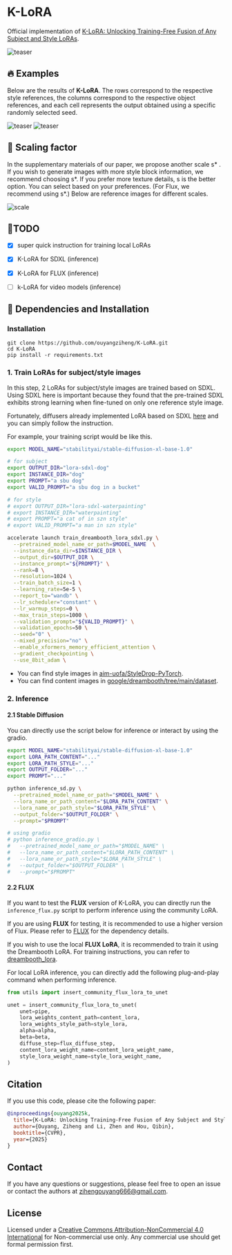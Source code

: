 # K-LoRA

Official implementation of [K-LoRA: Unlocking Training-Free Fusion of Any Subject and Style LoRAs](https://arxiv.org/pdf/2502.18461).

![teaser](pictures/teaser.svg)


## 🔥 Examples
Below are the results of **K-LoRA**. The rows correspond to the respective style references, the columns correspond to the respective object references, and each cell represents the output obtained using a specific randomly selected seed.

![teaser](pictures/2.svg)
![teaser](pictures/520.svg)

## 🎨 Scaling factor
In the supplementary materials of our paper, we propose another scale s* . If you wish to generate images with more style block information, we recommend choosing s*. If you prefer more texture details, s is the better option. You can select based on your preferences. (For Flux, we recommend using s*.) Below are reference images for different scales.

![scale](pictures/scale.svg)


## 🚩TODO

- [x] super quick instruction for training local LoRAs
- [x] K-LoRA for SDXL (inference)
- [x] K-LoRA for FLUX (inference)
- [ ] k-LoRA for video models (inference)


## 🔧 Dependencies and Installation

### Installation
```
git clone https://github.com/ouyangziheng/K-LoRA.git
cd K-LoRA
pip install -r requirements.txt
```


### 1. Train LoRAs for subject/style images
In this step, 2 LoRAs for subject/style images are trained based on SDXL. Using SDXL here is important because they found that the pre-trained SDXL exhibits strong learning when fine-tuned on only one reference style image.

Fortunately, diffusers already implemented LoRA based on SDXL [here](https://github.com/huggingface/diffusers/blob/main/examples/dreambooth/README_sdxl.md) and you can simply follow the instruction. 

For example, your training script would be like this.
```bash
export MODEL_NAME="stabilityai/stable-diffusion-xl-base-1.0"

# for subject
export OUTPUT_DIR="lora-sdxl-dog"
export INSTANCE_DIR="dog"
export PROMPT="a sbu dog"
export VALID_PROMPT="a sbu dog in a bucket"

# for style
# export OUTPUT_DIR="lora-sdxl-waterpainting"
# export INSTANCE_DIR="waterpainting"
# export PROMPT="a cat of in szn style"
# export VALID_PROMPT="a man in szn style"

accelerate launch train_dreambooth_lora_sdxl.py \
  --pretrained_model_name_or_path=$MODEL_NAME  \
  --instance_data_dir=$INSTANCE_DIR \
  --output_dir=$OUTPUT_DIR \
  --instance_prompt="${PROMPT}" \
  --rank=8 \
  --resolution=1024 \
  --train_batch_size=1 \
  --learning_rate=5e-5 \
  --report_to="wandb" \
  --lr_scheduler="constant" \
  --lr_warmup_steps=0 \
  --max_train_steps=1000 \
  --validation_prompt="${VALID_PROMPT}" \
  --validation_epochs=50 \
  --seed="0" \
  --mixed_precision="no" \
  --enable_xformers_memory_efficient_attention \
  --gradient_checkpointing \
  --use_8bit_adam \
```

* You can find style images in [aim-uofa/StyleDrop-PyTorch](https://github.com/aim-uofa/StyleDrop-PyTorch/tree/main/data).
* You can find content images in [google/dreambooth/tree/main/dataset](https://github.com/google/dreambooth/tree/main/dataset).


### 2. Inference

#### 2.1 Stable Diffusion 
You can directly use the script below for inference or interact by using the gradio.

```bash
export MODEL_NAME="stabilityai/stable-diffusion-xl-base-1.0"
export LORA_PATH_CONTENT="..."
export LORA_PATH_STYLE="..."
export OUTPUT_FOLDER="..."  
export PROMPT="..."

python inference_sd.py \
  --pretrained_model_name_or_path="$MODEL_NAME" \
  --lora_name_or_path_content="$LORA_PATH_CONTENT" \
  --lora_name_or_path_style="$LORA_PATH_STYLE" \
  --output_folder="$OUTPUT_FOLDER" \
  --prompt="$PROMPT"

# using gradio 
# python inference_gradio.py \
#   --pretrained_model_name_or_path="$MODEL_NAME" \
#   --lora_name_or_path_content="$LORA_PATH_CONTENT" \
#   --lora_name_or_path_style="$LORA_PATH_STYLE" \
#   --output_folder="$OUTPUT_FOLDER" \
#   --prompt="$PROMPT"

```

#### 2.2 FLUX

If you want to test the **FLUX** version of K-LoRA, you can directly run the `inference_flux.py` script to perform inference using the community LoRA. 

If you are using **FLUX** for testing, it is recommended to use a higher version of Flux. Please refer to [FLUX](https://github.com/black-forest-labs/flux) for the dependency details.

If you wish to use the local **FLUX LoRA**, it is recommended to train it using the Dreambooth LoRA. For training instructions, you can refer to [dreambooth_lora](https://huggingface.co/docs/peft/main/en/task_guides/dreambooth_lora). 

For local LoRA inference, you can directly add the following plug-and-play command when performing inference.

```python
from utils import insert_community_flux_lora_to_unet

unet = insert_community_flux_lora_to_unet(
    unet=pipe,
    lora_weights_content_path=content_lora,
    lora_weights_style_path=style_lora,
    alpha=alpha,
    beta=beta,
    diffuse_step=flux_diffuse_step,
    content_lora_weight_name=content_lora_weight_name,
    style_lora_weight_name=style_lora_weight_name,
)
```

## Citation

If you use this code, please cite the following paper:
```BibTeX
@inproceedings{ouyang2025k,
  title={K-LoRA: Unlocking Training-Free Fusion of Any Subject and Style LoRAs},
  author={Ouyang, Ziheng and Li, Zhen and Hou, Qibin},
  booktitle={CVPR},
  year={2025}
}
```

## Contact
If you have any questions or suggestions, please feel free to open an issue or contact the authors at [zihengouyang666@gmail.com](mailto:zihengouyang666@gmail.com).

## License
Licensed under a [Creative Commons Attribution-NonCommercial 4.0 International](https://creativecommons.org/licenses/by-nc/4.0/) for Non-commercial use only.
Any commercial use should get formal permission first.
